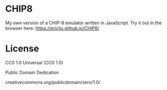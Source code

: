 # CHIP8
My own version of a CHIP-8 emulator written in JavaScript.
Try it out in the browser here: https://ericlju.github.io/CHIP8/

# License
CC0 1.0 Universal (CC0 1.0)

Public Domain Dedication

creativecommons.org/publicdomain/zero/1.0/
